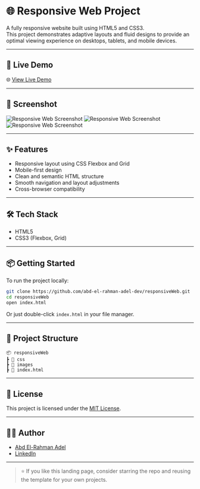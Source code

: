# 🌐 Responsive Web Project

A fully responsive website built using HTML5 and CSS3.  
This project demonstrates adaptive layouts and fluid designs to provide an optimal viewing experience on desktops, tablets, and mobile devices.

---

## 🚀 Live Demo

🌐 [View Live Demo](https://codebyabdo.github.io/responsiveWeb/)

---

## 📸 Screenshot

![Responsive Web Screenshot](./screenshot-1.png) <!-- أضف صورة حقيقية هنا إذا متوفرة -->
![Responsive Web Screenshot](./screenshot-2.png) <!-- أضف صورة حقيقية هنا إذا متوفرة -->
![Responsive Web Screenshot](./screenshot-3.png) <!-- أضف صورة حقيقية هنا إذا متوفرة -->

---

## ✨ Features

- Responsive layout using CSS Flexbox and Grid  
- Mobile-first design  
- Clean and semantic HTML structure  
- Smooth navigation and layout adjustments  
- Cross-browser compatibility

---

## 🛠 Tech Stack

- HTML5  
- CSS3 (Flexbox, Grid)  

---

## 📦 Getting Started

To run the project locally:

```bash
git clone https://github.com/abd-el-rahman-adel-dev/responsiveWeb.git
cd responsiveWeb
open index.html
```
Or just double-click `index.html` in your file manager.

---

## 📁 Project Structure

```
📦 responsiveWeb
┣ 📂 css
┣ 📂 images
┣ 📜 index.html

```

---

## 📄 License

This project is licensed under the [MIT License](./LICENSE).

---

## 🙋‍♂️ Author

- [Abd El-Rahman Adel](https://github.com/codebyabdo)
- [LinkedIn](https://www.linkedin.com/in/codebyabdo)

---

> ⭐ If you like this landing page, consider starring the repo and reusing the template for your own projects.
